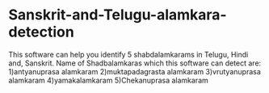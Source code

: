 # Sanskrit-and-Telugu-alamkara-detection
This software can help you identify 5 shabdalamkarams in Telugu, Hindi and, Sanskrit.
Name of Shadbalamkaras which this software can detect are:
1)antyanuprasa alamkaram
2)muktapadagrasta alamkaram
3)vrutyanuprasa alamkaram
4)yamakalamkaram
5)Chekanuprasa alamkaram
